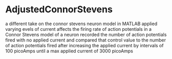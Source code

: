 # AdjustedConnorStevens
a different take on the connor stevens neuron model in MATLAB 
applied varying evels of current affects the firing rate of action potentials in a Connor Stevens model of a neuron
recorded the number of action potentials fired with no applied current and compared that control value to the number of action potentials fired after increasing the applied current by intervals of 100 picoAmps until a max applied current of 3000 picoAmps
